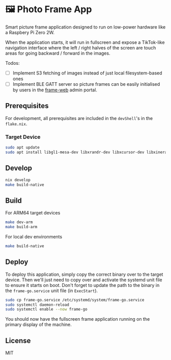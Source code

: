 # 🖼 Photo Frame App

Smart picture frame application designed to run on low-power hardware like a
Raspbery Pi Zero 2W.

When the application starts, it will run in fullscreen and expose a TikTok-like navigation
interface where the left / right halves of the screen are touch areas for going
backward / forward in the images.

Todos:

- [ ] Implement S3 fetching of images instead of just local filesystem-based ones
- [ ] Implement BLE GATT server so picture frames can be easily initialised by users in the
  [frame-web](https://github.com/ndom91/frame-web) admin portal.

## Prerequisites

For development, all prerequisites are included in the `devShell`'s in the `flake.nix`.

### Target Device

```bash
sudo apt update
sudo apt install libgl1-mesa-dev libxrandr-dev libxcursor-dev libxinerama-dev libxi-dev libxxf86vm-dev
```

## Develop

```bash
nix develop
make build-native
```

## Build

For ARM64 target devices

```bash
make dev-arm
make build-arm
```

For local dev environments

```bash
make build-native
```

## Deploy

To deploy this application, simply copy the correct binary over to the target
device. Then we'll just need to copy over and activate the systemd unit file to
ensure it starts on boot. Don't forget to update the path to the binary in the
`frame-go.service` unit file (in `ExecStart`).

```bash
sudo cp frame-go.service /etc/systemd/system/frame-go.service
sudo systemctl daemon-reload
sudo systemctl enable --now frame-go
```

You should now have the fullscreen frame application running on the primary
display of the machine.

## License

MIT


